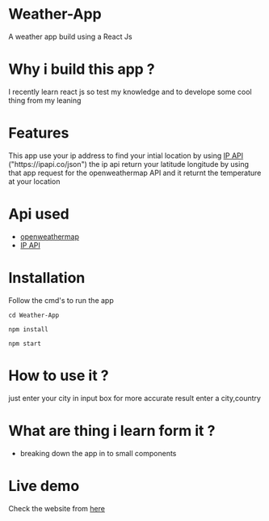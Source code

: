 # Weather-App
A weather app build using  a React Js 

# Why i build this app ?
  <p> I recently learn react js so test my knowledge and to develope some cool thing from my leaning </p>

# Features 
   <p>This app use your ip address to find your intial location by using <a href="https://ipapi.co/json">IP API</a> ("https://ipapi.co/json")
the ip api return your latitude longitude by using that app request for the openweathermap API and it returnt the temperature at your location  
  </p>
  
# Api used 
<ul>
  <li> <a href="https://api.openweathermap.org/data/2.5/weather/"> openweathermap </a></li>
  <li> <a href="https://ipapi.co/json">IP API</a> </li>
 </ul>
    
# Installation 
 <p> Follow the cmd's to run the app </p>
<prev>

    cd Weather-App
</prev>
<prev>
    
    npm install 
</prev>
<prev>
    
    npm start 
</prev>

# How to use  it ?
   <p> just enter your city in input box for more accurate result enter a city,country </p>
   
# What are thing i learn form it ?
  <ul>
  <li> breaking down the app in to small components </li>
 </ul>
 
 # Live demo 
   <p>Check the website from <a href="https://programmerraja.github.io/weatherapp/"> here </a> </p>
    
